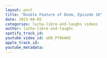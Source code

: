 ```yaml
---
layout: post
title: "Double Feature of Doom, Episode 16"
date: 2023-08-05
categories: lucha-libre-and-laughs videos
author: lucha-libre-and-laughs
spotify_track_id: 
youtube_video_id: oO8_Pf0kAHI
apple_track_id: 
youtube_metadata: 
---
```


